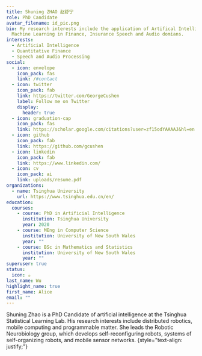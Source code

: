 ```yaml
---
title: Shuning ZHAO 赵舒宁
role: PhD Candidate
avatar_filename: id_pic.png
bio: My research interests include the application of Artifical Intelligence and
  Machine Learning in Finance, Insurance Speech and Audio domians.
interests:
  - Artificial Intelligence
  - Quantitative Finance
  - Speech and Audio Processing
social:
  - icon: envelope
    icon_pack: fas
    link: /#contact
  - icon: twitter
    icon_pack: fab
    link: https://twitter.com/GeorgeCushen
    label: Follow me on Twitter
    display:
      header: true
  - icon: graduation-cap
    icon_pack: fas
    link: https://scholar.google.com/citations?user=zf15odYAAAAJ&hl=en
  - icon: github
    icon_pack: fab
    link: https://github.com/gcushen
  - icon: linkedin
    icon_pack: fab
    link: https://www.linkedin.com/
  - icon: cv
    icon_pack: ai
    link: uploads/resume.pdf
organizations:
  - name: Tsinghua University
    url: https://www.tsinghua.edu.cn/en/
education:
  courses:
    - course: PhD in Artificial Intelligence
      institution: Tsinghua University
      year: 2020
    - course: MEng in Computer Science
      institution: University of New South Wales
      year: ""
    - course: BSc in Mathematics and Statistics
      institution: University of New South Wales
      year: ""
superuser: true
status:
  icon: ☕️
last_name: Wu
highlight_name: true
first_name: Alice
email: ""
---
```

Shuning Zhao is a PhD Candidate of artificial intelligence at the Tsinghua Statistical Learning Lab. His research interests include distributed robotics, mobile computing and programmable matter. She leads the Robotic Neurobiology group, which develops self-reconfiguring robots, systems of self-organizing robots, and mobile sensor networks.
{style="text-align: justify;"}